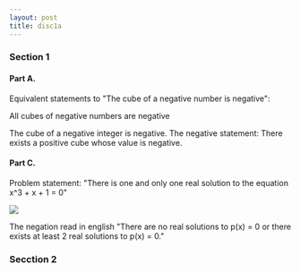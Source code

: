```yaml
---
layout: post
title: disc1a
---
```


### Section 1

#### Part A.

Equivalent statements to "The cube of a negative number is negative":

All cubes of negative numbers are negative

The cube of a negative integer is negative. The negative statement:
There exists a positive cube whose value is negative.


#### Part C.

Problem statement: "There is one and only one real solution to the equation x^3 + x + 1 = 0"

<img src="https://latex.codecogs.com/gif.latex?\forall x \in \mathbb{R} ((p(x) \neq 0) \lor (\exists y \in \mathbb{R}, (p(y)=0) \land (x \neq y))) " />

The negation read in english "There are no real solutions to p(x) = 0 or there exists at least 2 real solutions to p(x) = 0."


### Secction 2


####
